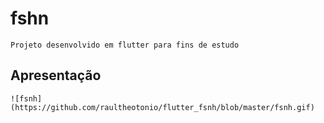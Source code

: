 # fshn

    Projeto desenvolvido em flutter para fins de estudo

## Apresentação
    ![fsnh](https://github.com/raultheotonio/flutter_fsnh/blob/master/fsnh.gif)
